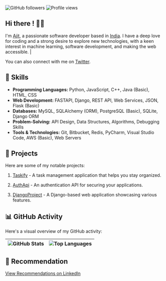 ![GitHub followers](https://img.shields.io/github/followers/aj7tt?style=social)
![Profile views](https://komarev.com/ghpvc/?username=aj7tt&color=green)

## Hi there ! 👨‍💻

I'm [Ajit](https://github.com/aj7tt), a passionate software developer based in [India](https://en.wikipedia.org/wiki/List_of_cities_and_towns_in_your_location). I have a deep love for coding and a strong desire to explore new technologies, with a keen interest in machine learning, software development, and making the web accessible. 
|

You can also connect with me on [Twitter](https://twitter.com/aj7ttt).

## 🔧 Skills

- **Programming Languages:** Python, JavaScript, C++, Java (Basic), HTML, CSS
- **Web Development:** FASTAPI, Django, REST API, Web Services, JSON, Flask (Basic)
- **Databases:** MySQL, SQLAlchemy (ORM), PostgreSQL (Basic), SQLite, Django ORM
- **Problem-Solving:** API Design, Data Structures, Algorithms, Debugging Skills
- **Tools & Technologies:** Git, Bitbucket, Redis, PyCharm, Visual Studio Code, AWS (Basic), Web Servers

## 🚀 Projects

Here are some of my notable projects:

1. [Taskify](https://github.com/aj7tt/Taskify) - A task management application that helps you stay organized.

2. [AuthApi](https://github.com/aj7tt/authApi) - An authentication API for securing your applications.

3. [DjangoProject](https://github.com/aj7tt/DjangoProject) - A Django-based web application showcasing various features.

## 📊 GitHub Activity

Here's a visual overview of my GitHub activity:

| ![GitHub Stats](https://github-readme-stats.vercel.app/api?username=aj7tt&show_icons=true&theme=dark) | ![Top Languages](https://github-readme-stats.vercel.app/api/top-langs/?username=aj7tt&layout=compact&theme=dark) |
| --- | --- |

## 👥 Recommendation

[View Recommendations on LinkedIn](https://www.linkedin.com/in/aj7t/details/recommendations/)
